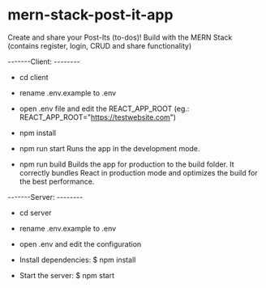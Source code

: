 # mern-stack-post-it-app
Create and share your Post-Its (to-dos)! Build with the MERN Stack (contains register, login, CRUD and share functionality)



-------Client: --------

- cd client
- rename .env.example to .env
- open .env file and edit the REACT_APP_ROOT (eg.: REACT_APP_ROOT="https://testwebsite.com")

- npm install

- npm run start
Runs the app in the development mode.

- npm run build
Builds the app for production to the build folder.
It correctly bundles React in production mode and optimizes the build for the best performance.



-------Server: --------

- cd server
- rename .env.example to .env
- open .env and edit the configuration

- Install dependencies:
$ npm install

- Start the server:
$ npm start


